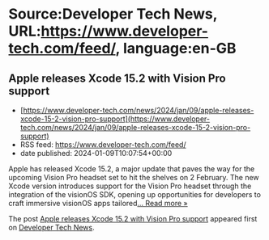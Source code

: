 # Source:Developer Tech News, URL:https://www.developer-tech.com/feed/, language:en-GB

## Apple releases Xcode 15.2 with Vision Pro support
 - [https://www.developer-tech.com/news/2024/jan/09/apple-releases-xcode-15-2-vision-pro-support](https://www.developer-tech.com/news/2024/jan/09/apple-releases-xcode-15-2-vision-pro-support)
 - RSS feed: https://www.developer-tech.com/feed/
 - date published: 2024-01-09T10:07:54+00:00

<p>Apple has released Xcode 15.2, a major update that paves the way for the upcoming Vision Pro headset set to hit the shelves on 2 February. The new Xcode version introduces support for the Vision Pro headset through the integration of the visionOS SDK, opening up opportunities for developers to craft immersive visionOS apps tailored<a class="excerpt-read-more" href="https://www.developer-tech.com/news/2024/jan/09/apple-releases-xcode-15-2-vision-pro-support/" title="ReadApple releases Xcode 15.2 with Vision Pro support">... Read more &#187;</a></p>
<p>The post <a href="https://www.developer-tech.com/news/2024/jan/09/apple-releases-xcode-15-2-vision-pro-support/">Apple releases Xcode 15.2 with Vision Pro support</a> appeared first on <a href="https://www.developer-tech.com">Developer Tech News</a>.</p>

